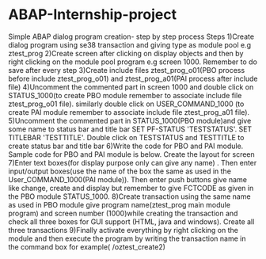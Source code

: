 # ABAP-Internship-project
Simple ABAP dialog program creation- step by step process
Steps
1)Create dialog program using se38 transaction and giving type as module pool e.g ztest_prog
2)Create screen after clicking on display objects and then by right clicking on the module pool program e.g screen 1000. Remember to do save after every step
3)Create include files ztest_prog_o01(PBO process before include ztest_prog_o01) and ztest_prog_a01(PAI process after include file)
4)Uncomment the commented part in screen 1000 and double click on STATUS_1000(to create PBO module remember to associate include file ztest_prog_o01 file). similarly double click on USER_COMMAND_1000 (to create PAI module remember to associate include file ztest_prog_a01 file).
5)Uncomment the commented part in STATUS_1000(PBO module)and give some name to status bar and title bar
SET PF-STATUS 'TESTSTATUS'.
SET TITLEBAR 'TESTTITLE'.
Double click on TESTSTATUS and TESTTITLE to create status bar and title bar
6)Write the code for PBO and PAI module. Sample code for PBO and PAI module is below.
Create the layout for screen
7)Enter text boxes(for display purpose only can give any name) . Then enter input/output boxes(use the name of the box the same as used in the User_COMMAND_1000(PAI module)). Then enter push buttons give name like change, create and display but remember to give FCTCODE as given in the PBO module STATUS_1000.
8)Create transaction using the same name as used in PBO module give program name(ztest_prog main module program) and screen number (1000)while creating the transaction and check all three boxes for GUI support (HTML, java and windows). Create all three transactions
9)Finally activate everything by right clicking on the module and then execute the program by writing the transaction name in the command box for example( /oztest_create2)
